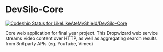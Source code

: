 # DevSilo-Core
[ ![Codeship Status for LikeLikeAteMyShield/DevSilo-Core](https://app.codeship.com/projects/9e024cd0-d79a-0134-f965-4e471868a2e5/status?branch=master)](https://app.codeship.com/projects/203104)

Core web application for final year project. This Dropwizard web service streams video content over HTTP, as well as  aggregating search results from 3rd party APIs (eg. YouTube, Vimeo)
